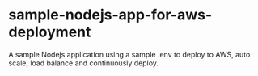 # sample-nodejs-app-for-aws-deployment
A sample Nodejs application using a sample .env to deploy to AWS, auto scale, load balance and continuously deploy.
